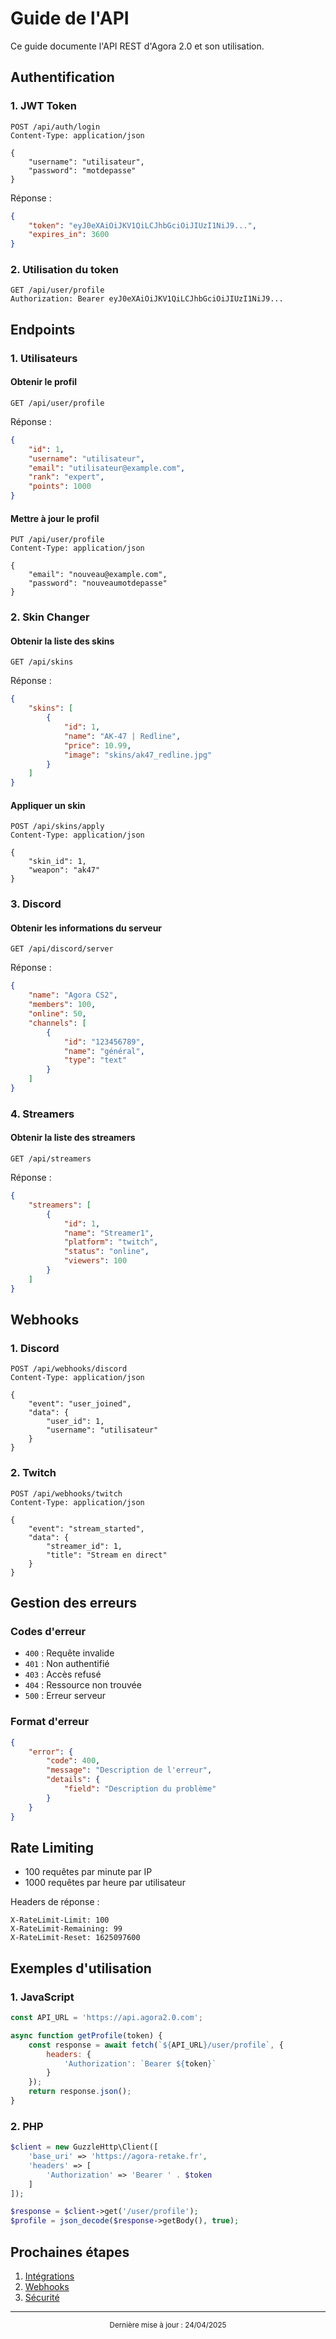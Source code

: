 # Guide de l'API

Ce guide documente l'API REST d'Agora 2.0 et son utilisation.

## Authentification

### 1. JWT Token

```http
POST /api/auth/login
Content-Type: application/json

{
    "username": "utilisateur",
    "password": "motdepasse"
}
```

Réponse :
```json
{
    "token": "eyJ0eXAiOiJKV1QiLCJhbGciOiJIUzI1NiJ9...",
    "expires_in": 3600
}
```

### 2. Utilisation du token

```http
GET /api/user/profile
Authorization: Bearer eyJ0eXAiOiJKV1QiLCJhbGciOiJIUzI1NiJ9...
```

## Endpoints

### 1. Utilisateurs

#### Obtenir le profil
```http
GET /api/user/profile
```

Réponse :
```json
{
    "id": 1,
    "username": "utilisateur",
    "email": "utilisateur@example.com",
    "rank": "expert",
    "points": 1000
}
```

#### Mettre à jour le profil
```http
PUT /api/user/profile
Content-Type: application/json

{
    "email": "nouveau@example.com",
    "password": "nouveaumotdepasse"
}
```

### 2. Skin Changer

#### Obtenir la liste des skins
```http
GET /api/skins
```

Réponse :
```json
{
    "skins": [
        {
            "id": 1,
            "name": "AK-47 | Redline",
            "price": 10.99,
            "image": "skins/ak47_redline.jpg"
        }
    ]
}
```

#### Appliquer un skin
```http
POST /api/skins/apply
Content-Type: application/json

{
    "skin_id": 1,
    "weapon": "ak47"
}
```

### 3. Discord

#### Obtenir les informations du serveur
```http
GET /api/discord/server
```

Réponse :
```json
{
    "name": "Agora CS2",
    "members": 100,
    "online": 50,
    "channels": [
        {
            "id": "123456789",
            "name": "général",
            "type": "text"
        }
    ]
}
```

### 4. Streamers

#### Obtenir la liste des streamers
```http
GET /api/streamers
```

Réponse :
```json
{
    "streamers": [
        {
            "id": 1,
            "name": "Streamer1",
            "platform": "twitch",
            "status": "online",
            "viewers": 100
        }
    ]
}
```

## Webhooks

### 1. Discord

```http
POST /api/webhooks/discord
Content-Type: application/json

{
    "event": "user_joined",
    "data": {
        "user_id": 1,
        "username": "utilisateur"
    }
}
```

### 2. Twitch

```http
POST /api/webhooks/twitch
Content-Type: application/json

{
    "event": "stream_started",
    "data": {
        "streamer_id": 1,
        "title": "Stream en direct"
    }
}
```

## Gestion des erreurs

### Codes d'erreur

- `400` : Requête invalide
- `401` : Non authentifié
- `403` : Accès refusé
- `404` : Ressource non trouvée
- `500` : Erreur serveur

### Format d'erreur

```json
{
    "error": {
        "code": 400,
        "message": "Description de l'erreur",
        "details": {
            "field": "Description du problème"
        }
    }
}
```

## Rate Limiting

- 100 requêtes par minute par IP
- 1000 requêtes par heure par utilisateur

Headers de réponse :
```
X-RateLimit-Limit: 100
X-RateLimit-Remaining: 99
X-RateLimit-Reset: 1625097600
```

## Exemples d'utilisation

### 1. JavaScript

```javascript
const API_URL = 'https://api.agora2.0.com';

async function getProfile(token) {
    const response = await fetch(`${API_URL}/user/profile`, {
        headers: {
            'Authorization': `Bearer ${token}`
        }
    });
    return response.json();
}
```

### 2. PHP

```php
$client = new GuzzleHttp\Client([
    'base_uri' => 'https://agora-retake.fr',
    'headers' => [
        'Authorization' => 'Bearer ' . $token
    ]
]);

$response = $client->get('/user/profile');
$profile = json_decode($response->getBody(), true);
```

## Prochaines étapes

1. [Intégrations](integrations.md)
2. [Webhooks](webhooks.md)
3. [Sécurité](securite.md)

---

<div align="center">
  <sub>Dernière mise à jour : 24/04/2025</sub>
</div> 